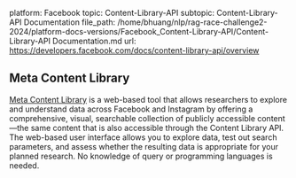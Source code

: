 platform: Facebook
topic: Content-Library-API
subtopic: Content-Library-API Documentation
file_path: /home/bhuang/nlp/rag-race-challenge2-2024/platform-docs-versions/Facebook_Content-Library-API/Content-Library-API Documentation.md
url: https://developers.facebook.com/docs/content-library-api/overview

## Meta Content Library

[Meta Content Library](https://www.facebook.com/transparency-tools/content-library/dataset/1119037145491882/about/) is a web-based tool that allows researchers to explore and understand data across Facebook and Instagram by offering a comprehensive, visual, searchable collection of publicly accessible content—the same content that is also accessible through the Content Library API. The web-based user interface allows you to explore data, test out search parameters, and assess whether the resulting data is appropriate for your planned research. No knowledge of query or programming languages is needed.